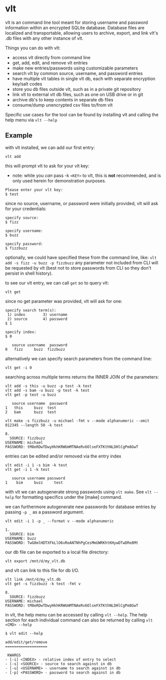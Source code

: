 # vlt

vlt is an command line tool meant for storing username and password information within an encrypted SQLite database. Database files are localized and transportable, allowing users to archive, export, and link vlt's .db files with any other instance of vlt.

Things you can do with vlt:

- access vlt directly from command line
- get, add, edit, and remove vlt entries
- make new entries/passwords using customizable parameters
- search vlt by common source, username, and password entries
- have multiple vlt tables in single vlt db, each with separate encryption key/salt codes
- store you db files outside vlt, such as in a private git repository
- link vlt to external vlt db files, such as one on USB drive or in git
- archive db's to keep contents in separate db files
- consume/dump unencrypted csv files to/from vlt

Specific use cases for the tool can be found by installing vlt and calling the help menu via `vlt --help`

## Example
with vlt installed, we can add our first entry:

`vlt add`

this will prompt vlt to ask for your vlt key:

- note: while you *can* pass -k `<KEY>` to vlt, this is **not** recommended, and is only used herein for demonstration purposes.
```
Please enter your vlt key:
$ test
```

since no source, username, or password were initially provided, vlt will ask for your credentials:

```
specify source:
$ fizz

specify username:
$ buzz

specify password:
$ fizzbuzz
```

optionally, we could have specified these from the command line, like:
`vlt add -s fizz -u buzz -p fizzbuzz`
any parameter not included from CLI will be requested by vlt (best not to store passwords from CLI so they don't persist in shell history).

to see our vlt entry, we can call `get` so to query vlt: 

`vlt get`

since no get parameter was provided, vlt will ask for one:
```
specify search term(s):
 1) index        3) username
 2) source       4) password
$ 1

specify index:
$ 0

   source username  password
0   fizz     buzz  fizzbuzz
```
alternatively we can specify search parameters from the command line:

`vlt get -i 0`

searching across multiple terms returns the INNER JOIN of the parameters:

```
vlt add -s this -u buzz -p test -k test
vlt add -s bam -u buzz -p test -k test
vlt get -p test -u buzz

   source username  password
1   this     buzz  test
2   bam      buzz  test
```

```
vlt make -s fizzbuzz -u michael -fmt v --mode alphanumeric --omit 012345 --length 50 -k test

8.
  SOURCE: fizzbuzz
USERNAME: michael
PASSWORD: tM8eRDwTDwyHkhKRWUmMTNAeRv6OlseFXTKthNLDHlCgPm8GwT
```

entries can be edited and/or removed via the entry index

```
vlt edit -i 1 -s bim -k test
vlt get -i 1 -k test

   source username password
1    bim     buzz     test
```

with vlt we can autogenerate strong passwords using `vlt make`. See `vlt --help` for formatting specifics under the [make] command.

we can furthermore autogenerate new passwords for database entries by passing `-p _` as a password argument.

```
vlt edit -i 1 -p _ --format v --mode alphanumeric
  
1.
  SOURCE: bim
USERNAME: buzz
PASSWORD: TwG8mlHDTXFkLlO6vReANTNhPgCesMmUWRKhtKHywDTwDRe8Mt
```

our db file can be exported to a local file directory:
```
vlt export /mnt/d/my_vlt.db
```

and vlt can link to this file for db I/O.

```
vlt link /mnt/d/my_vlt.db
vlt get -s fizzbuzz -k test -fmt v

8.
  SOURCE: fizzbuzz
USERNAME: michael
PASSWORD: tM8eRDwTDwyHkhKRWUmMTNAeRv6OlseFXTKthNLDHlCgPm8GwT
```

in vlt, the help menu can be accessed by calling `vlt --help`. The help section for each individual command can also be returned by calling `vlt <CMD> --help`

```
$ vlt edit --help

add/edit/get/remove
===================

 KWARGS
- [-i] <INDEX> - relative index of entry to select
- [-s] <SOURCE> - source to search against in db
- [-u] <USERNAME> - username to search against in db
- [-p] <PASSWORD> - password to search against in db

```